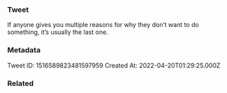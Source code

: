 ### Tweet
If anyone gives you multiple reasons for why they don’t want to do something, it’s usually the last one.

### Metadata
Tweet ID: 1516589823481597959
Created At: 2022-04-20T01:29:25.000Z

### Related


